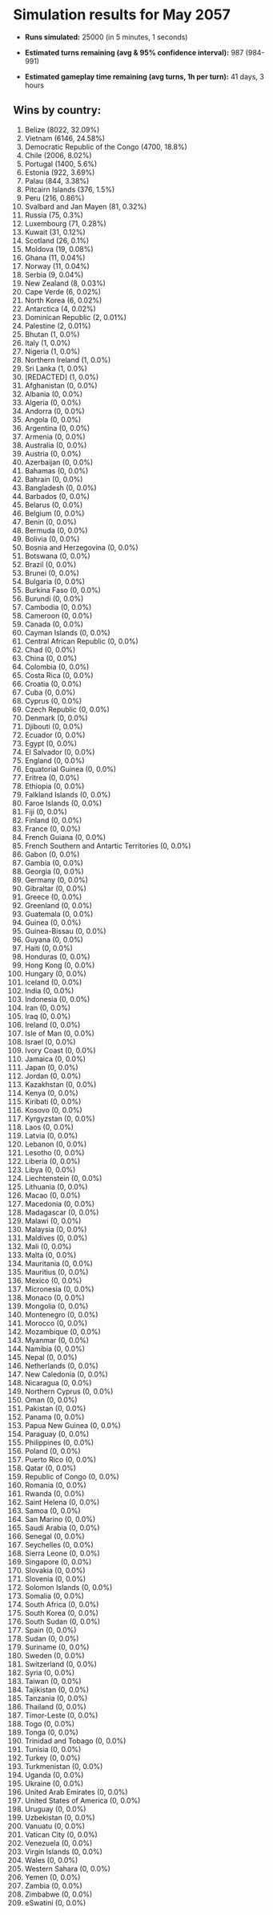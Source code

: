 # Simulation results for May 2057

* **Runs simulated:** 25000 (in 5 minutes, 1 seconds)

* **Estimated turns remaining (avg & 95% confidence interval):** 987 (984-991)

* **Estimated gameplay time remaining (avg turns, 1h per turn):** 41 days, 3 hours

## Wins by country:
1. Belize (8022, 32.09%)
2. Vietnam (6146, 24.58%)
3. Democratic Republic of the Congo (4700, 18.8%)
4. Chile (2006, 8.02%)
5. Portugal (1400, 5.6%)
6. Estonia (922, 3.69%)
7. Palau (844, 3.38%)
8. Pitcairn Islands (376, 1.5%)
9. Peru (216, 0.86%)
10. Svalbard and Jan Mayen (81, 0.32%)
11. Russia (75, 0.3%)
12. Luxembourg (71, 0.28%)
13. Kuwait (31, 0.12%)
14. Scotland (26, 0.1%)
15. Moldova (19, 0.08%)
16. Ghana (11, 0.04%)
17. Norway (11, 0.04%)
18. Serbia (9, 0.04%)
19. New Zealand (8, 0.03%)
20. Cape Verde (6, 0.02%)
21. North Korea (6, 0.02%)
22. Antarctica (4, 0.02%)
23. Dominican Republic (2, 0.01%)
24. Palestine (2, 0.01%)
25. Bhutan (1, 0.0%)
26. Italy (1, 0.0%)
27. Nigeria (1, 0.0%)
28. Northern Ireland (1, 0.0%)
29. Sri Lanka (1, 0.0%)
30. [REDACTED] (1, 0.0%)
31. Afghanistan (0, 0.0%)
32. Albania (0, 0.0%)
33. Algeria (0, 0.0%)
34. Andorra (0, 0.0%)
35. Angola (0, 0.0%)
36. Argentina (0, 0.0%)
37. Armenia (0, 0.0%)
38. Australia (0, 0.0%)
39. Austria (0, 0.0%)
40. Azerbaijan (0, 0.0%)
41. Bahamas (0, 0.0%)
42. Bahrain (0, 0.0%)
43. Bangladesh (0, 0.0%)
44. Barbados (0, 0.0%)
45. Belarus (0, 0.0%)
46. Belgium (0, 0.0%)
47. Benin (0, 0.0%)
48. Bermuda (0, 0.0%)
49. Bolivia (0, 0.0%)
50. Bosnia and Herzegovina (0, 0.0%)
51. Botswana (0, 0.0%)
52. Brazil (0, 0.0%)
53. Brunei (0, 0.0%)
54. Bulgaria (0, 0.0%)
55. Burkina Faso (0, 0.0%)
56. Burundi (0, 0.0%)
57. Cambodia (0, 0.0%)
58. Cameroon (0, 0.0%)
59. Canada (0, 0.0%)
60. Cayman Islands (0, 0.0%)
61. Central African Republic (0, 0.0%)
62. Chad (0, 0.0%)
63. China (0, 0.0%)
64. Colombia (0, 0.0%)
65. Costa Rica (0, 0.0%)
66. Croatia (0, 0.0%)
67. Cuba (0, 0.0%)
68. Cyprus (0, 0.0%)
69. Czech Republic (0, 0.0%)
70. Denmark (0, 0.0%)
71. Djibouti (0, 0.0%)
72. Ecuador (0, 0.0%)
73. Egypt (0, 0.0%)
74. El Salvador (0, 0.0%)
75. England (0, 0.0%)
76. Equatorial Guinea (0, 0.0%)
77. Eritrea (0, 0.0%)
78. Ethiopia (0, 0.0%)
79. Falkland Islands (0, 0.0%)
80. Faroe Islands (0, 0.0%)
81. Fiji (0, 0.0%)
82. Finland (0, 0.0%)
83. France (0, 0.0%)
84. French Guiana (0, 0.0%)
85. French Southern and Antartic Territories (0, 0.0%)
86. Gabon (0, 0.0%)
87. Gambia (0, 0.0%)
88. Georgia (0, 0.0%)
89. Germany (0, 0.0%)
90. Gibraltar (0, 0.0%)
91. Greece (0, 0.0%)
92. Greenland (0, 0.0%)
93. Guatemala (0, 0.0%)
94. Guinea (0, 0.0%)
95. Guinea-Bissau (0, 0.0%)
96. Guyana (0, 0.0%)
97. Haiti (0, 0.0%)
98. Honduras (0, 0.0%)
99. Hong Kong (0, 0.0%)
100. Hungary (0, 0.0%)
101. Iceland (0, 0.0%)
102. India (0, 0.0%)
103. Indonesia (0, 0.0%)
104. Iran (0, 0.0%)
105. Iraq (0, 0.0%)
106. Ireland (0, 0.0%)
107. Isle of Man (0, 0.0%)
108. Israel (0, 0.0%)
109. Ivory Coast (0, 0.0%)
110. Jamaica (0, 0.0%)
111. Japan (0, 0.0%)
112. Jordan (0, 0.0%)
113. Kazakhstan (0, 0.0%)
114. Kenya (0, 0.0%)
115. Kiribati (0, 0.0%)
116. Kosovo (0, 0.0%)
117. Kyrgyzstan (0, 0.0%)
118. Laos (0, 0.0%)
119. Latvia (0, 0.0%)
120. Lebanon (0, 0.0%)
121. Lesotho (0, 0.0%)
122. Liberia (0, 0.0%)
123. Libya (0, 0.0%)
124. Liechtenstein (0, 0.0%)
125. Lithuania (0, 0.0%)
126. Macao (0, 0.0%)
127. Macedonia (0, 0.0%)
128. Madagascar (0, 0.0%)
129. Malawi (0, 0.0%)
130. Malaysia (0, 0.0%)
131. Maldives (0, 0.0%)
132. Mali (0, 0.0%)
133. Malta (0, 0.0%)
134. Mauritania (0, 0.0%)
135. Mauritius (0, 0.0%)
136. Mexico (0, 0.0%)
137. Micronesia (0, 0.0%)
138. Monaco (0, 0.0%)
139. Mongolia (0, 0.0%)
140. Montenegro (0, 0.0%)
141. Morocco (0, 0.0%)
142. Mozambique (0, 0.0%)
143. Myanmar (0, 0.0%)
144. Namibia (0, 0.0%)
145. Nepal (0, 0.0%)
146. Netherlands (0, 0.0%)
147. New Caledonia (0, 0.0%)
148. Nicaragua (0, 0.0%)
149. Northern Cyprus (0, 0.0%)
150. Oman (0, 0.0%)
151. Pakistan (0, 0.0%)
152. Panama (0, 0.0%)
153. Papua New Guinea (0, 0.0%)
154. Paraguay (0, 0.0%)
155. Philippines (0, 0.0%)
156. Poland (0, 0.0%)
157. Puerto Rico (0, 0.0%)
158. Qatar (0, 0.0%)
159. Republic of Congo (0, 0.0%)
160. Romania (0, 0.0%)
161. Rwanda (0, 0.0%)
162. Saint Helena (0, 0.0%)
163. Samoa (0, 0.0%)
164. San Marino (0, 0.0%)
165. Saudi Arabia (0, 0.0%)
166. Senegal (0, 0.0%)
167. Seychelles (0, 0.0%)
168. Sierra Leone (0, 0.0%)
169. Singapore (0, 0.0%)
170. Slovakia (0, 0.0%)
171. Slovenia (0, 0.0%)
172. Solomon Islands (0, 0.0%)
173. Somalia (0, 0.0%)
174. South Africa (0, 0.0%)
175. South Korea (0, 0.0%)
176. South Sudan (0, 0.0%)
177. Spain (0, 0.0%)
178. Sudan (0, 0.0%)
179. Suriname (0, 0.0%)
180. Sweden (0, 0.0%)
181. Switzerland (0, 0.0%)
182. Syria (0, 0.0%)
183. Taiwan (0, 0.0%)
184. Tajikistan (0, 0.0%)
185. Tanzania (0, 0.0%)
186. Thailand (0, 0.0%)
187. Timor-Leste (0, 0.0%)
188. Togo (0, 0.0%)
189. Tonga (0, 0.0%)
190. Trinidad and Tobago (0, 0.0%)
191. Tunisia (0, 0.0%)
192. Turkey (0, 0.0%)
193. Turkmenistan (0, 0.0%)
194. Uganda (0, 0.0%)
195. Ukraine (0, 0.0%)
196. United Arab Emirates (0, 0.0%)
197. United States of America (0, 0.0%)
198. Uruguay (0, 0.0%)
199. Uzbekistan (0, 0.0%)
200. Vanuatu (0, 0.0%)
201. Vatican City (0, 0.0%)
202. Venezuela (0, 0.0%)
203. Virgin Islands (0, 0.0%)
204. Wales (0, 0.0%)
205. Western Sahara (0, 0.0%)
206. Yemen (0, 0.0%)
207. Zambia (0, 0.0%)
208. Zimbabwe (0, 0.0%)
209. eSwatini (0, 0.0%)

